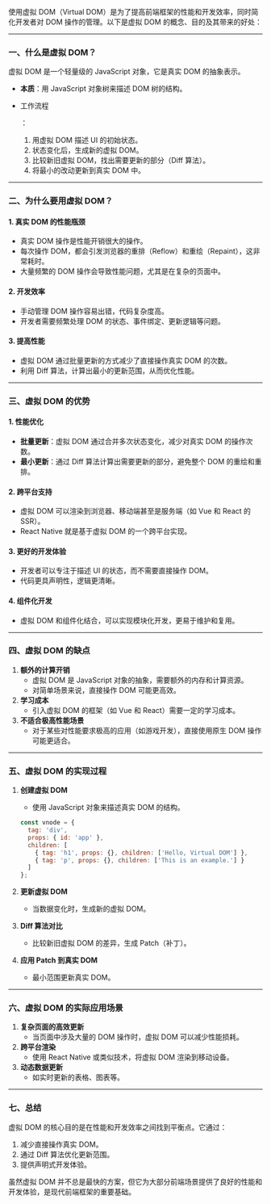 使用虚拟 DOM（Virtual DOM）是为了提高前端框架的性能和开发效率，同时简化开发者对 DOM 操作的管理。以下是虚拟 DOM 的概念、目的及其带来的好处：

------

### 一、什么是虚拟 DOM？

虚拟 DOM 是一个轻量级的 JavaScript 对象，它是真实 DOM 的抽象表示。

- **本质**：用 JavaScript 对象树来描述 DOM 树的结构。

- 工作流程

  ： 

  1. 用虚拟 DOM 描述 UI 的初始状态。
  2. 状态变化后，生成新的虚拟 DOM。
  3. 比较新旧虚拟 DOM，找出需要更新的部分（Diff 算法）。
  4. 将最小的改动更新到真实 DOM 中。

------

### 二、为什么要用虚拟 DOM？

#### 1. **真实 DOM 的性能瓶颈**

- 真实 DOM 操作是性能开销很大的操作。
- 每次操作 DOM，都会引发浏览器的重排（Reflow）和重绘（Repaint），这非常耗时。
- 大量频繁的 DOM 操作会导致性能问题，尤其是在复杂的页面中。

#### 2. **开发效率**

- 手动管理 DOM 操作容易出错，代码复杂度高。
- 开发者需要频繁处理 DOM 的状态、事件绑定、更新逻辑等问题。

#### 3. **提高性能**

- 虚拟 DOM 通过批量更新的方式减少了直接操作真实 DOM 的次数。
- 利用 Diff 算法，计算出最小的更新范围，从而优化性能。

------

### 三、虚拟 DOM 的优势

#### 1. **性能优化**

- **批量更新**：虚拟 DOM 通过合并多次状态变化，减少对真实 DOM 的操作次数。
- **最小更新**：通过 Diff 算法计算出需要更新的部分，避免整个 DOM 的重绘和重排。

#### 2. **跨平台支持**

- 虚拟 DOM 可以渲染到浏览器、移动端甚至是服务端（如 Vue 和 React 的 SSR）。
- React Native 就是基于虚拟 DOM 的一个跨平台实现。

#### 3. **更好的开发体验**

- 开发者可以专注于描述 UI 的状态，而不需要直接操作 DOM。
- 代码更具声明性，逻辑更清晰。

#### 4. **组件化开发**

- 虚拟 DOM 和组件化结合，可以实现模块化开发，更易于维护和复用。

------

### 四、虚拟 DOM 的缺点

1. **额外的计算开销**
   - 虚拟 DOM 是 JavaScript 对象的抽象，需要额外的内存和计算资源。
   - 对简单场景来说，直接操作 DOM 可能更高效。
2. **学习成本**
   - 引入虚拟 DOM 的框架（如 Vue 和 React）需要一定的学习成本。
3. **不适合极高性能场景**
   - 对于某些对性能要求极高的应用（如游戏开发），直接使用原生 DOM 操作可能更适合。

------

### 五、虚拟 DOM 的实现过程

1. **创建虚拟 DOM**

   - 使用 JavaScript 对象来描述真实 DOM 的结构。

   ```js
   const vnode = {
     tag: 'div',
     props: { id: 'app' },
     children: [
       { tag: 'h1', props: {}, children: ['Hello, Virtual DOM'] },
       { tag: 'p', props: {}, children: ['This is an example.'] }
     ]
   };
   ```

2. **更新虚拟 DOM**

   - 当数据变化时，生成新的虚拟 DOM。

3. **Diff 算法对比**

   - 比较新旧虚拟 DOM 的差异，生成 Patch（补丁）。

4. **应用 Patch 到真实 DOM**

   - 最小范围更新真实 DOM。

------

### 六、虚拟 DOM 的实际应用场景

1. **复杂页面的高效更新**
   - 当页面中涉及大量的 DOM 操作时，虚拟 DOM 可以减少性能损耗。
2. **跨平台渲染**
   - 使用 React Native 或类似技术，将虚拟 DOM 渲染到移动设备。
3. **动态数据更新**
   - 如实时更新的表格、图表等。

------

### 七、总结

虚拟 DOM 的核心目的是在性能和开发效率之间找到平衡点。它通过：

1. 减少直接操作真实 DOM。
2. 通过 Diff 算法优化更新范围。
3. 提供声明式开发体验。

虽然虚拟 DOM 并不总是最快的方案，但它为大部分前端场景提供了良好的性能和开发体验，是现代前端框架的重要基础。